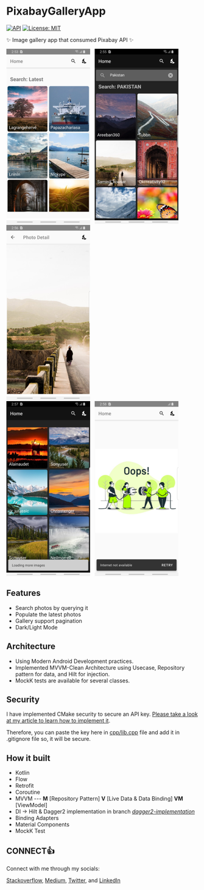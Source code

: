 # PixabayGalleryApp

[![API](https://img.shields.io/badge/API-23%2B-blue.svg?style=flat)](https://android-arsenal.com/api?level=15) [![License: MIT](https://img.shields.io/badge/License-MIT-brightgreen.svg)](https://opensource.org/licenses/MIT)

✨ Image gallery app that consumed Pixabay API ✨

<img alt="Pic-1" src="https://raw.githubusercontent.com/AliAzaz/PixabayGalleryApp/master/images/Pic1.png" width="220" height="460"/> &nbsp; <img alt="Pic-2" src="https://raw.githubusercontent.com/AliAzaz/PixabayGalleryApp/master/images/Pic2.png" width="220" height="460"/> &nbsp; <img alt="Pic-3" src="https://raw.githubusercontent.com/AliAzaz/PixabayGalleryApp/master/images/Pic3.png" width="220" height="460"/> <br/> <img alt="Pic-4" src="https://raw.githubusercontent.com/AliAzaz/PixabayGalleryApp/master/images/Pic4.png" width="220" height="460"/> &nbsp; <img alt="Pic-5" src="https://raw.githubusercontent.com/AliAzaz/PixabayGalleryApp/master/images/Pic5.png" width="220" height="460"/>

## Features

- Search photos by querying it
- Populate the latest photos
- Gallery support pagination
- Dark/Light Mode

## Architecture

- Using Modern Android Development practices.
- Implemented MVVM-Clean Architecture using Usecase, Repository pattern for data, and Hilt for
  injection.
- MockK tests are available for several classes.

## Security

I have implemented CMake security to secure an API
key. [Please take a look at my article to learn how to implement it](https://medium.com/kotlin-academy/how-to-secure-secrets-in-android-android-security-01-a345e97c82be).

Therefore, you can paste the key here in [cpp/lib.cpp](app/src/main/cpp/lib.cpp#L7) file and add it
in .gitignore file so, it will be secure.

## How it built

- Kotlin
- Flow
- Retrofit
- Coroutine
- MVVM --- **M** [Repository Pattern] **V** [Live Data & Data Binding] **VM** [ViewModel]
- DI -> Hilt & Dagger2 implementation in
  branch *[dagger2-implementation](https://github.com/AliAzaz/PixabayGalleryApp/tree/dagger2-implementation)*
- Binding Adapters
- Material Components
- MockK Test


## CONNECT👍

Connect with me through my socials:

[Stackoverflow](https://stackoverflow.com/story/ali-azaz-alam), [Medium](https://medium.com/@ali.azaz.alam), [Twitter](https://twitter.com/AliAzazAlam1), and [LinkedIn](https://www.linkedin.com/in/aliazazalam/)